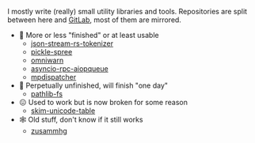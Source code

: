 I mostly write (really) small utility libraries and tools.
Repositories are split between here and [GitLab](https://gitlab.com/smheidrich/), most of them are mirrored.

- 💯 More or less "finished" or at least usable
  - [json-stream-rs-tokenizer](https://github.com/smheidrich/py-json-stream-rs-tokenizer)
  - [pickle-spree](https://github.com/smheidrich/pickle-spree)
  - [omniwarn](https://github.com/smheidrich/omniwarn/)
  - [asyncio-rpc-aiopqueue](https://github.com/smheidrich/asyncio-rpc-aiopqueue)
  - [mpdispatcher](https://github.com/smheidrich/mpdispatcher)
- 👴 Perpetually unfinished, will finish "one day"
  - [pathlib-fs](https://github.com/smheidrich/pathlib-fs)
- 😖 Used to work but is now broken for some reason
  - [skim-unicode-table](https://github.com/smheidrich/skim-unicode-table)  
- 🕸 Old stuff, don't know if it still works
  - [zusammhg](https://github.com/smheidrich/zusammhg)
